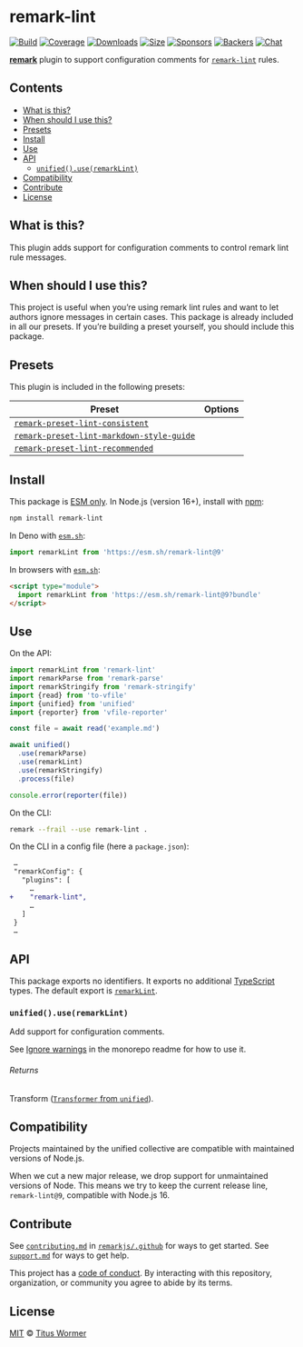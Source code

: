 <!--This file is generated-->

# remark-lint

[![Build][badge-build-image]][badge-build-url]
[![Coverage][badge-coverage-image]][badge-coverage-url]
[![Downloads][badge-downloads-image]][badge-downloads-url]
[![Size][badge-size-image]][badge-size-url]
[![Sponsors][badge-funding-sponsors-image]][badge-funding-url]
[![Backers][badge-funding-backers-image]][badge-funding-url]
[![Chat][badge-chat-image]][badge-chat-url]

**[remark][github-remark]** plugin to support configuration comments for
[`remark-lint`][github-remark-lint] rules.

## Contents

* [What is this?](#what-is-this)
* [When should I use this?](#when-should-i-use-this)
* [Presets](#presets)
* [Install](#install)
* [Use](#use)
* [API](#api)
  * [`unified().use(remarkLint)`](#unifieduseremarklint)
* [Compatibility](#compatibility)
* [Contribute](#contribute)
* [License](#license)

## What is this?

This plugin adds support for configuration comments to control remark lint
rule messages.

## When should I use this?

This project is useful when you’re using remark lint rules and want to let
authors ignore messages in certain cases.
This package is already included in all our presets.
If you’re building a preset yourself, you should include this package.

## Presets

This plugin is included in the following presets:

| Preset | Options |
| - | - |
| [`remark-preset-lint-consistent`](https://github.com/remarkjs/remark-lint/tree/main/packages/remark-preset-lint-consistent) | |
| [`remark-preset-lint-markdown-style-guide`](https://github.com/remarkjs/remark-lint/tree/main/packages/remark-preset-lint-markdown-style-guide) | |
| [`remark-preset-lint-recommended`](https://github.com/remarkjs/remark-lint/tree/main/packages/remark-preset-lint-recommended) | |

## Install

This package is [ESM only][github-gist-esm].
In Node.js (version 16+),
install with [npm][npm-install]:

```sh
npm install remark-lint
```

In Deno with [`esm.sh`][esm-sh]:

```js
import remarkLint from 'https://esm.sh/remark-lint@9'
```

In browsers with [`esm.sh`][esm-sh]:

```html
<script type="module">
  import remarkLint from 'https://esm.sh/remark-lint@9?bundle'
</script>
```

## Use

On the API:

```js
import remarkLint from 'remark-lint'
import remarkParse from 'remark-parse'
import remarkStringify from 'remark-stringify'
import {read} from 'to-vfile'
import {unified} from 'unified'
import {reporter} from 'vfile-reporter'

const file = await read('example.md')

await unified()
  .use(remarkParse)
  .use(remarkLint)
  .use(remarkStringify)
  .process(file)

console.error(reporter(file))
```

On the CLI:

```sh
remark --frail --use remark-lint .
```

On the CLI in a config file (here a `package.json`):

```diff
 …
 "remarkConfig": {
   "plugins": [
     …
+    "remark-lint",
     …
   ]
 }
 …
```

## API

This package exports no identifiers.
It exports no additional [TypeScript][typescript] types.
The default export is
[`remarkLint`][api-remark-lint].

### `unified().use(remarkLint)`

Add support for configuration comments.

See [Ignore warnings][mono-ignore] in the monorepo readme for how to use it.

###### Returns

Transform ([`Transformer` from `unified`][github-unified-transformer]).

## Compatibility

Projects maintained by the unified collective are compatible with maintained
versions of Node.js.

When we cut a new major release, we drop support for unmaintained versions of
Node.
This means we try to keep the current release line,
`remark-lint@9`,
compatible with Node.js 16.

## Contribute

See [`contributing.md`][github-dotfiles-contributing] in [`remarkjs/.github`][github-dotfiles-health] for ways
to get started.
See [`support.md`][github-dotfiles-support] for ways to get help.

This project has a [code of conduct][github-dotfiles-coc].
By interacting with this repository, organization, or community you agree to
abide by its terms.

## License

[MIT][file-license] © [Titus Wormer][author]

[api-remark-lint]: #unifieduseremarklint

[author]: https://wooorm.com

[badge-build-image]: https://github.com/remarkjs/remark-lint/workflows/main/badge.svg

[badge-build-url]: https://github.com/remarkjs/remark-lint/actions

[badge-chat-image]: https://img.shields.io/badge/chat-discussions-success.svg

[badge-chat-url]: https://github.com/remarkjs/remark/discussions

[badge-coverage-image]: https://img.shields.io/codecov/c/github/remarkjs/remark-lint.svg

[badge-coverage-url]: https://codecov.io/github/remarkjs/remark-lint

[badge-downloads-image]: https://img.shields.io/npm/dm/remark-lint.svg

[badge-downloads-url]: https://www.npmjs.com/package/remark-lint

[badge-funding-backers-image]: https://opencollective.com/unified/backers/badge.svg

[badge-funding-sponsors-image]: https://opencollective.com/unified/sponsors/badge.svg

[badge-funding-url]: https://opencollective.com/unified

[badge-size-image]: https://img.shields.io/bundlejs/size/remark-lint

[badge-size-url]: https://bundlejs.com/?q=remark-lint

[esm-sh]: https://esm.sh

[file-license]: https://github.com/remarkjs/remark-lint/blob/main/license

[github-dotfiles-coc]: https://github.com/remarkjs/.github/blob/main/code-of-conduct.md

[github-dotfiles-contributing]: https://github.com/remarkjs/.github/blob/main/contributing.md

[github-dotfiles-health]: https://github.com/remarkjs/.github

[github-dotfiles-support]: https://github.com/remarkjs/.github/blob/main/support.md

[github-gist-esm]: https://gist.github.com/sindresorhus/a39789f98801d908bbc7ff3ecc99d99c

[github-remark]: https://github.com/remarkjs/remark

[github-remark-lint]: https://github.com/remarkjs/remark-lint

[github-unified-transformer]: https://github.com/unifiedjs/unified#transformer

[mono-ignore]: https://github.com/remarkjs/remark-lint#ignore-warnings

[npm-install]: https://docs.npmjs.com/cli/install

[typescript]: https://www.typescriptlang.org
